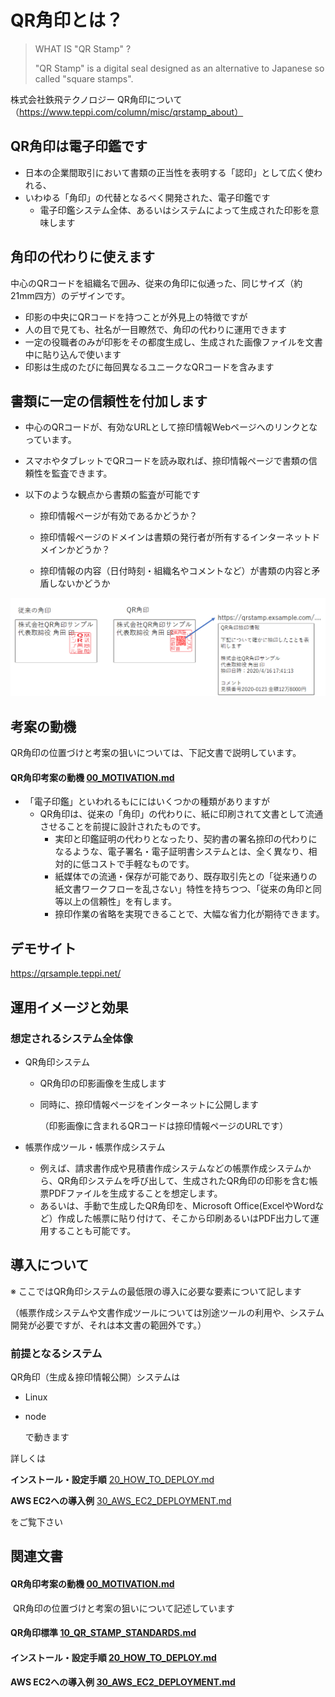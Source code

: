 # QR角印とは？

> WHAT IS "QR Stamp" ?
>
> "QR Stamp" is a digital seal designed as an alternative to Japanese so called "square stamps".

株式会社鉄飛テクノロジー QR角印について（https://www.teppi.com/column/misc/qrstamp_about） 

## QR角印は電子印鑑です

- 日本の企業間取引において書類の正当性を表明する「認印」として広く使われる、
- いわゆる「角印」の代替となるべく開発された、電子印鑑です
  - 電子印鑑システム全体、あるいはシステムによって生成された印影を意味します



## 角印の代わりに使えます

中心のQRコードを組織名で囲み、従来の角印に似通った、同じサイズ（約21mm四方）のデザインです。

- 印影の中央にQRコードを持つことが外見上の特徴ですが
- 人の目で見ても、社名が一目瞭然で、角印の代わりに運用できます
- 一定の役職者のみが印影をその都度生成し、生成された画像ファイルを文書中に貼り込んで使います
- 印影は生成のたびに毎回異なるユニークなQRコードを含みます



## 書類に一定の信頼性を付加します

- 中心のQRコードが、有効なURLとして捺印情報Webページへのリンクとなっています。

- スマホやタブレットでQRコードを読み取れば、捺印情報ページで書類の信頼性を監査できます。

- 以下のような観点から書類の監査が可能です

  - 捺印情報ページが有効であるかどうか？

  - 捺印情報ページのドメインは書類の発行者が所有するインターネットドメインかどうか？

  - 捺印情報の内容（日付時刻・組織名やコメントなど）が書類の内容と矛盾しないかどうか

    

![image-20200416175237167](docs/assets/README/image-20200416175237167.png)

## 考案の動機

QR角印の位置づけと考案の狙いについては、下記文書で説明しています。

#### QR角印考案の動機 [00_MOTIVATION.md](./docs/00_MOTIVATION.md)

- 「電子印鑑」といわれるもににはいくつかの種類がありますが
  - QR角印は、従来の「角印」の代わりに、紙に印刷されて文書として流通させることを前提に設計されたものです。
    - 実印と印鑑証明の代わりとなったり、契約書の署名捺印の代わりになるような、電子署名・電子証明書システムとは、全く異なり、相対的に低コストで手軽なものです。
    - 紙媒体での流通・保存が可能であり、既存取引先との「従来通りの紙文書ワークフローを乱さない」特性を持ちつつ、「従来の角印と同等以上の信頼性」を有します。
    - 捺印作業の省略を実現できることで、大幅な省力化が期待できます。



## デモサイト

https://qrsample.teppi.net/



## 運用イメージと効果

### 想定されるシステム全体像

- QR角印システム

  - QR角印の印影画像を生成します

  - 同時に、捺印情報ページをインターネットに公開します

    （印影画像に含まれるQRコードは捺印情報ページのURLです）

- 帳票作成ツール・帳票作成システム

  - 例えば、請求書作成や見積書作成システムなどの帳票作成システムから、QR角印システムを呼び出して、生成されたQR角印の印影を含む帳票PDFファイルを生成することを想定します。
  - あるいは、手動で生成したQR角印を、Microsoft Office(ExcelやWordなど）作成した帳票に貼り付けて、そこから印刷あるいはPDF出力して運用することも可能です。



## 導入について

※ ここではQR角印システムの最低限の導入に必要な要素について記します

（帳票作成システムや文書作成ツールについては別途ツールの利用や、システム開発が必要ですが、それは本文書の範囲外です。）

### 前提となるシステム

QR角印（生成＆捺印情報公開）システムは

- Linux

- node

  で動きます

詳しくは

**インストール・設定手順** [20_HOW_TO_DEPLOY.md](./docs/20_HOW_TO_DEPLOY.md) 

**AWS EC2への導入例** [30_AWS_EC2_DEPLOYMENT.md](./docs/30_AWS_EC2_DEPLOYMENT.md)

をご覧下さい





## 関連文書

#### QR角印考案の動機 [00_MOTIVATION.md](./docs/00_MOTIVATION.md)

​	QR角印の位置づけと考案の狙いについて記述しています

#### QR角印標準 [10_QR_STAMP_STANDARDS.md](./docs/10_QR_STAMP_STANDARDS.md)

#### インストール・設定手順 [20_HOW_TO_DEPLOY.md](./docs/20_HOW_TO_DEPLOY.md)

#### AWS EC2への導入例 [30_AWS_EC2_DEPLOYMENT.md](./docs/30_AWS_EC2_DEPLOYMENT.md)



